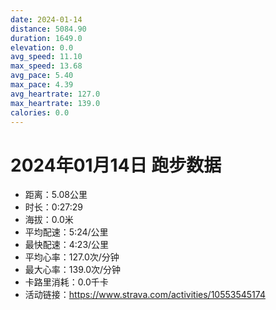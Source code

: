 ```yaml
---
date: 2024-01-14
distance: 5084.90
duration: 1649.0
elevation: 0.0
avg_speed: 11.10
max_speed: 13.68
avg_pace: 5.40
max_pace: 4.39
avg_heartrate: 127.0
max_heartrate: 139.0
calories: 0.0
---
```


# 2024年01月14日 跑步数据

- 距离：5.08公里
- 时长：0:27:29
- 海拔：0.0米
- 平均配速：5:24/公里
- 最快配速：4:23/公里
- 平均心率：127.0次/分钟
- 最大心率：139.0次/分钟
- 卡路里消耗：0.0千卡
- 活动链接：https://www.strava.com/activities/10553545174
